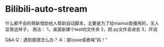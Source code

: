 # Bilibili-auto-stream
什么都不会的萌新借助他人帮助自动脚本，主要是为了给maimai直播用的，无人监管这样子。
用法：
1，桌面新建个test的文件夹
2，把.py文件丢进去
3，开润


Q&A
Q：遇到报错怎么办？
A：提issue或者喊“妈！”
